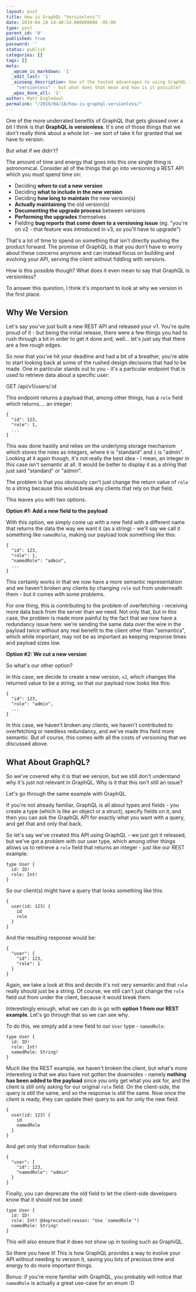 ```yaml
---
layout: post
title: How is GraphQL "Versionless"?
date: 2019-04-18 14:40:24.000000000 -05:00
type: post
parent_id: '0'
published: true
password: ''
status: publish
categories: []
tags: []
meta:
  _wpcom_is_markdown: '1'
  _edit_last: '1'
  _aioseop_description: One of the touted advantages to using GraphQL is that it's
    "versionless" - but what does that mean and how is it possible?
  _wpas_done_all: '1'
author: Matt Engledowl
permalink: "/2019/04/18/how-is-graphql-versionless/"
---
```

<!-- wp:paragraph -->
One of the more underrated benefits of GraphQL that gets glossed over a bit I think is that **GraphQL is versionless**. It's one of those things that we don't really think about a whole lot - we sort of take it for granted that we have to version.

But what if we didn't?

The amount of time and energy that goes into this one single thing is astronomical. Consider all of the things that go into versioning a REST API which you must spend time on:

<!-- /wp:paragraph -->

<!-- wp:list -->

- Deciding **when to cut a new version**
- Deciding **what to include in the new version**
- Deciding **how long to maintain** the new version(s)
- **Actually maintaining** the old version(s)
- **Documenting the upgrade process** between versions
- **Performing the upgrades** themselves
- Fielding **bug reports that come down to a versioning issue** (eg. "you're on v2 - that feature was introduced in v3, so you'll have to upgrade")

<!-- /wp:list -->

<!-- wp:paragraph -->
That's a lot of time to spend on something that isn't directly pushing the product forward. The promise of GraphQL is that you don't have to worry about these concerns anymore and can instead focus on building and evolving your API, serving the client without fiddling with versions.

How is this possible though? What does it even mean to say that GraphQL is versionless?

To answer this question, I think it's important to look at why we version in the first place.

<!-- /wp:paragraph -->

<!-- wp:heading -->

## Why We Version

<!-- /wp:heading -->

<!-- wp:paragraph -->
Let's say you've just built a new REST API and released your v1. You're quite proud of it - but being the initial release, there were a few things you had to rush through a bit in order to get it done and, well... let's just say that there are a few rough edges.

So now that you've hit your deadline and had a bit of a breather, you're able to start looking back at some of the rushed design decisions that had to be made. One in particular stands out to you - it's a particular endpoint that is used to retrieve data about a specific user:

GET /api/v1/users/:id

This endpoint returns a payload that, among other things, has a `role` field which returns.... an integer:
<!-- /wp:paragraph -->

<!-- wp:code -->

```
{
  "id": 123,
  "role": 1,
  ...
}
```

<!-- /wp:code -->

<!-- wp:paragraph -->
This was done hastily and relies on the underlying storage mechanism which stores the roles as integers, where `0` is "standard" and `1` is "admin". Looking at it again though, it's not really the best idea - I mean, an integer in this case isn't semantic at all. It would be better to display it as a string that just said "standard" or "admin".

The problem is that you obviously can't just change the return value of `role` to a string because this would break any clients that rely on that field.

This leaves you with two options.

**Option #1: Add a new field to the payload**

With this option, we simply come up with a new field with a different name that returns the data the way we want it (as a string) - we'll say we call it something like `namedRole`, making our payload look something like this:
<!-- /wp:paragraph -->

<!-- wp:code -->

```
{
  "id": 123,
  "role": 1,
  "namedRole": "admin",
  ...
}
```

<!-- /wp:code -->

<!-- wp:paragraph -->
This certainly works in that we now have a more semantic representation and we haven't broken any clients by changing `role` out from underneath them - but it comes with some problems.

For one thing, this is contributing to the problem of overfetching - receiving more data back from the server than we need. Not only that, but in this case, the problem is made more painful by the fact that we now have a redundancy issue here: we're sending the same data over the wire in the payload _twice_ without any real benefit to the client other than "semantics", which while important, may not be as important as keeping response times and payload sizes low.

**Option #2: We cut a new version**

So what's our other option?

In this case, we decide to create a new version, `v2`, which changes the returned value to be a string, so that our payload now looks like this:
<!-- /wp:paragraph -->

<!-- wp:code -->

```
{
  "id": 123,
  "role": "admin",
  ...
}
```

<!-- /wp:code -->

<!-- wp:paragraph -->
In this case, we haven't broken any clients, we haven't contributed to overfetching or needless redundancy, and we've made this field more semantic. But of course, this comes with all the costs of versioning that we discussed above.

<!-- /wp:paragraph -->

<!-- wp:heading -->

## What About GraphQL?

<!-- /wp:heading -->

<!-- wp:paragraph -->
So we've covered why it is that we version, but we still don't understand why it's just not relevant in GraphQL. Why is it that this isn't still an issue?

Let's go through the same example with GraphQL.

If you're not already familiar, GraphQL is all about types and fields - you create a type (which is like an object or a struct), specify fields on it, and then you can ask the GraphQL API for exactly what you want with a query, and get that and only that back.

So let's say we've created this API using GraphQL - we just got it released, but we've got a problem with our user type, which among other things allows us to retrieve a `role` field that returns an integer - just like our REST example:
<!-- /wp:paragraph -->

<!-- wp:code -->

```
type User {
  id: ID!
  role: Int!
}
```

<!-- /wp:code -->

<!-- wp:paragraph -->
So our client(s) might have a query that looks something like this:
<!-- /wp:paragraph -->

<!-- wp:code -->

```
{
  user(id: 123) {
    id
    role
  }
}
```

<!-- /wp:code -->

<!-- wp:paragraph -->
And the resulting response would be:
<!-- /wp:paragraph -->

<!-- wp:code -->

```
{
  "user": {
    "id": 123,
    "role": 1
  }
}
```

<!-- /wp:code -->

<!-- wp:paragraph -->
Again, we take a look at this and decide it's not very semantic and that `role` really should just be a string. Of course, we still can't just change the `role` field out from under the client, because it would break them.

Interestingly enough, what we can do is go with **option 1 from our REST example**. Let's go through that so we can see why.

To do this, we simply add a new field to our `User` type - `namedRole`:
<!-- /wp:paragraph -->

<!-- wp:code -->

```
type User {
  id: ID!
  role: Int!
  namedRole: String!
}
```

<!-- /wp:code -->

<!-- wp:paragraph -->
Much like the REST example, we haven't broken the client, but what's more interesting is that we also have not gotten the downsides - namely **nothing has been added to the payload** since you only get what you ask for, and the client is still only asking for our original `role` field. On the client-side, the query is still the same, and so the response is still the same. Now once the client is ready, they can update their query to ask for only the new field:
<!-- /wp:paragraph -->

<!-- wp:code -->

```
{
  user(id: 123) {
    id
    namedRole
  }
}
```

<!-- /wp:code -->

<!-- wp:paragraph -->
And get only that information back:
<!-- /wp:paragraph -->

<!-- wp:code -->

```
{
  "user": {
    "id": 123,
    "namedRole": "admin"
  }
}
```

<!-- /wp:code -->

<!-- wp:paragraph -->
Finally, you can deprecate the old field to let the client-side developers know that it should not be used:
<!-- /wp:paragraph -->

<!-- wp:code -->

```
type User {
  id: ID!
  role: Int! @deprecated(reason: "Use `namedRole`")
  namedRole: String!
}
```

<!-- /wp:code -->

<!-- wp:paragraph -->
This will also ensure that it does not show up in tooling such as GraphiQL.

So there you have it! This is how GraphQL provides a way to evolve your API without needing to version it, saving you lots of precious time and energy to do more important things.

Bonus: if you're more familiar with GraphQL, you probably will notice that `namedRole` is actually a great use-case for an enum :D
<!-- /wp:paragraph -->

